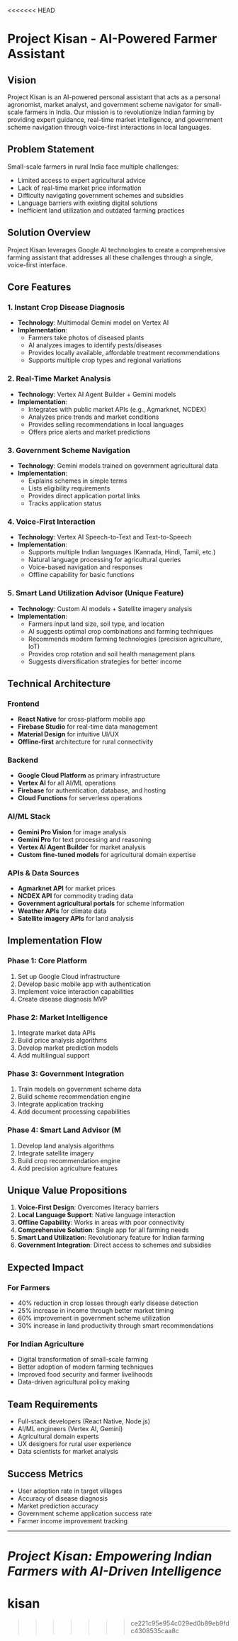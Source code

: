 <<<<<<< HEAD
# Project Kisan - AI-Powered Farmer Assistant

## Vision
Project Kisan is an AI-powered personal assistant that acts as a personal agronomist, market analyst, and government scheme navigator for small-scale farmers in India. Our mission is to revolutionize Indian farming by providing expert guidance, real-time market intelligence, and government scheme navigation through voice-first interactions in local languages.

## Problem Statement
Small-scale farmers in rural India face multiple challenges:
- Limited access to expert agricultural advice
- Lack of real-time market price information
- Difficulty navigating government schemes and subsidies
- Language barriers with existing digital solutions
- Inefficient land utilization and outdated farming practices

## Solution Overview
Project Kisan leverages Google AI technologies to create a comprehensive farming assistant that addresses all these challenges through a single, voice-first interface.

## Core Features

### 1. Instant Crop Disease Diagnosis
- **Technology**: Multimodal Gemini model on Vertex AI
- **Implementation**: 
  - Farmers take photos of diseased plants
  - AI analyzes images to identify pests/diseases
  - Provides locally available, affordable treatment recommendations
  - Supports multiple crop types and regional variations

### 2. Real-Time Market Analysis
- **Technology**: Vertex AI Agent Builder + Gemini models
- **Implementation**:
  - Integrates with public market APIs (e.g., Agmarknet, NCDEX)
  - Analyzes price trends and market conditions
  - Provides selling recommendations in local languages
  - Offers price alerts and market predictions

### 3. Government Scheme Navigation
- **Technology**: Gemini models trained on government agricultural data
- **Implementation**:
  - Explains schemes in simple terms
  - Lists eligibility requirements
  - Provides direct application portal links
  - Tracks application status

### 4. Voice-First Interaction
- **Technology**: Vertex AI Speech-to-Text and Text-to-Speech
- **Implementation**:
  - Supports multiple Indian languages (Kannada, Hindi, Tamil, etc.)
  - Natural language processing for agricultural queries
  - Voice-based navigation and responses
  - Offline capability for basic functions

### 5. Smart Land Utilization Advisor (Unique Feature)
- **Technology**: Custom AI models + Satellite imagery analysis
- **Implementation**:
  - Farmers input land size, soil type, and location
  - AI suggests optimal crop combinations and farming techniques
  - Recommends modern farming technologies (precision agriculture, IoT)
  - Provides crop rotation and soil health management plans
  - Suggests diversification strategies for better income

## Technical Architecture

### Frontend
- **React Native** for cross-platform mobile app
- **Firebase Studio** for real-time data management
- **Material Design** for intuitive UI/UX
- **Offline-first** architecture for rural connectivity

### Backend
- **Google Cloud Platform** as primary infrastructure
- **Vertex AI** for all AI/ML operations
- **Firebase** for authentication, database, and hosting
- **Cloud Functions** for serverless operations

### AI/ML Stack
- **Gemini Pro Vision** for image analysis
- **Gemini Pro** for text processing and reasoning
- **Vertex AI Agent Builder** for market analysis
- **Custom fine-tuned models** for agricultural domain expertise

### APIs & Data Sources
- **Agmarknet API** for market prices
- **NCDEX API** for commodity trading data
- **Government agricultural portals** for scheme information
- **Weather APIs** for climate data
- **Satellite imagery APIs** for land analysis

## Implementation Flow

### Phase 1: Core Platform 
1. Set up Google Cloud infrastructure
2. Develop basic mobile app with authentication
3. Implement voice interaction capabilities
4. Create disease diagnosis MVP

### Phase 2: Market Intelligence 
1. Integrate market data APIs
2. Build price analysis algorithms
3. Develop market prediction models
4. Add multilingual support

### Phase 3: Government Integration 
1. Train models on government scheme data
2. Build scheme recommendation engine
3. Integrate application tracking
4. Add document processing capabilities

### Phase 4: Smart Land Advisor (M
1. Develop land analysis algorithms
2. Integrate satellite imagery
3. Build crop recommendation engine
4. Add precision agriculture features

## Unique Value Propositions

1. **Voice-First Design**: Overcomes literacy barriers
2. **Local Language Support**: Native language interaction
3. **Offline Capability**: Works in areas with poor connectivity
4. **Comprehensive Solution**: Single app for all farming needs
5. **Smart Land Utilization**: Revolutionary feature for Indian farming
6. **Government Integration**: Direct access to schemes and subsidies

## Expected Impact

### For Farmers
- 40% reduction in crop losses through early disease detection
- 25% increase in income through better market timing
- 60% improvement in government scheme utilization
- 30% increase in land productivity through smart recommendations

### For Indian Agriculture
- Digital transformation of small-scale farming
- Better adoption of modern farming techniques
- Improved food security and farmer livelihoods
- Data-driven agricultural policy making


## Team Requirements
- Full-stack developers (React Native, Node.js)
- AI/ML engineers (Vertex AI, Gemini)
- Agricultural domain experts
- UX designers for rural user experience
- Data scientists for market analysis

## Success Metrics
- User adoption rate in target villages
- Accuracy of disease diagnosis
- Market prediction accuracy
- Government scheme application success rate
- Farmer income improvement tracking

---

*Project Kisan: Empowering Indian Farmers with AI-Driven Intelligence* 
=======
# kisan
>>>>>>> ce221c95e954c029ed0b89eb9fdc4308535caa8c
